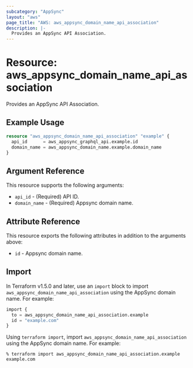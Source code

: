 ```yaml
---
subcategory: "AppSync"
layout: "aws"
page_title: "AWS: aws_appsync_domain_name_api_association"
description: |-
  Provides an AppSync API Association.
---
```


# Resource: aws_appsync_domain_name_api_association

Provides an AppSync API Association.

## Example Usage

```terraform
resource "aws_appsync_domain_name_api_association" "example" {
  api_id      = aws_appsync_graphql_api.example.id
  domain_name = aws_appsync_domain_name.example.domain_name
}
```

## Argument Reference

This resource supports the following arguments:

* `api_id` - (Required) API ID.
* `domain_name` - (Required) Appsync domain name.

## Attribute Reference

This resource exports the following attributes in addition to the arguments above:

* `id` - Appsync domain name.

## Import

In Terraform v1.5.0 and later, use an `import` block to import `aws_appsync_domain_name_api_association` using the AppSync domain name. For example:

```terraform
import {
  to = aws_appsync_domain_name_api_association.example
  id = "example.com"
}
```

Using `terraform import`, import `aws_appsync_domain_name_api_association` using the AppSync domain name. For example:

```console
% terraform import aws_appsync_domain_name_api_association.example example.com
```
